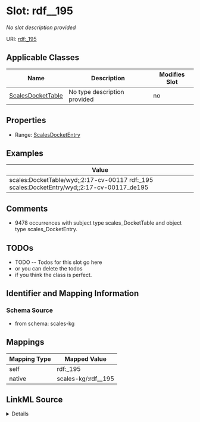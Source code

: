 

# Slot: rdf__195


_No slot description provided_





URI: [rdf:_195](http://www.w3.org/1999/02/22-rdf-syntax-ns#_195)



<!-- no inheritance hierarchy -->





## Applicable Classes

| Name | Description | Modifies Slot |
| --- | --- | --- |
| [ScalesDocketTable](../classes/ScalesDocketTable.md) | No type description provided |  no  |







## Properties

* Range: [ScalesDocketEntry](../classes/ScalesDocketEntry.md)






## Examples

| Value |
| --- |
| scales:DocketTable/wyd;;2:17-cv-00117 rdf:_195 scales:DocketEntry/wyd;;2:17-cv-00117_de195 |

## Comments

* 9478 occurrences with subject type scales_DocketTable and object type scales_DocketEntry.

## TODOs

* TODO -- Todos for this slot go here
* or you can delete the todos
* if you think the class is perfect.

## Identifier and Mapping Information







### Schema Source


* from schema: scales-kg




## Mappings

| Mapping Type | Mapped Value |
| ---  | ---  |
| self | rdf:_195 |
| native | scales-kg/:rdf__195 |




## LinkML Source

<details>
```yaml
name: rdf__195
description: No slot description provided
todos:
- TODO -- Todos for this slot go here
- or you can delete the todos
- if you think the class is perfect.
comments:
- 9478 occurrences with subject type scales_DocketTable and object type scales_DocketEntry.
examples:
- value: scales:DocketTable/wyd;;2:17-cv-00117 rdf:_195 scales:DocketEntry/wyd;;2:17-cv-00117_de195
from_schema: scales-kg
rank: 1000
slot_uri: rdf:_195
alias: rdf__195
domain_of:
- scales_DocketTable
range: scales_DocketEntry

```
</details>